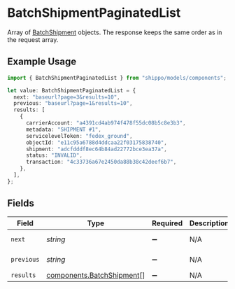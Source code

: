 # BatchShipmentPaginatedList

Array of <a href="#section/Batch-Shipment">BatchShipment</a> objects. 
The response keeps the same order as in the request array.

## Example Usage

```typescript
import { BatchShipmentPaginatedList } from "shippo/models/components";

let value: BatchShipmentPaginatedList = {
  next: "baseurl?page=3&results=10",
  previous: "baseurl?page=1&results=10",
  results: [
    {
      carrierAccount: "a4391cd4ab974f478f55dc08b5c8e3b3",
      metadata: "SHIPMENT #1",
      servicelevelToken: "fedex_ground",
      objectId: "e11c95a6788d4ddcaa22f03175838740",
      shipment: "adcfdddf8ec64b84ad22772bce3ea37a",
      status: "INVALID",
      transaction: "4c33736a67e2450da88b38c42deef6b7",
    },
  ],
};
```

## Fields

| Field                                                                  | Type                                                                   | Required                                                               | Description                                                            | Example                                                                |
| ---------------------------------------------------------------------- | ---------------------------------------------------------------------- | ---------------------------------------------------------------------- | ---------------------------------------------------------------------- | ---------------------------------------------------------------------- |
| `next`                                                                 | *string*                                                               | :heavy_minus_sign:                                                     | N/A                                                                    | baseurl?page=3&results=10                                              |
| `previous`                                                             | *string*                                                               | :heavy_minus_sign:                                                     | N/A                                                                    | baseurl?page=1&results=10                                              |
| `results`                                                              | [components.BatchShipment](../../models/components/batchshipment.md)[] | :heavy_minus_sign:                                                     | N/A                                                                    |                                                                        |